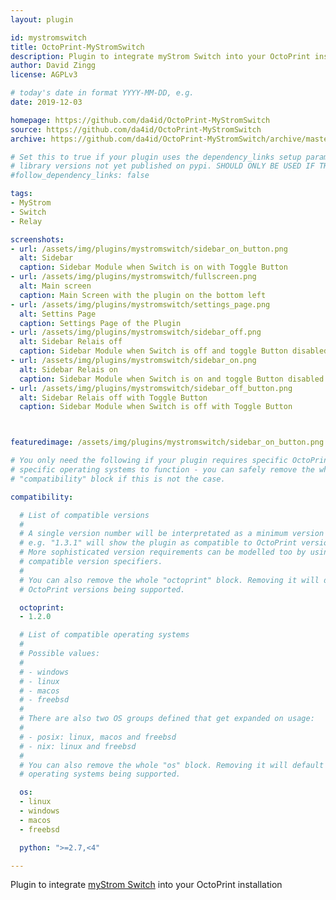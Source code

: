 ```yaml
---
layout: plugin

id: mystromswitch
title: OctoPrint-MyStromSwitch
description: Plugin to integrate myStrom Switch into your OctoPrint installation
author: David Zingg
license: AGPLv3

# today's date in format YYYY-MM-DD, e.g.
date: 2019-12-03

homepage: https://github.com/da4id/OctoPrint-MyStromSwitch
source: https://github.com/da4id/OctoPrint-MyStromSwitch
archive: https://github.com/da4id/OctoPrint-MyStromSwitch/archive/master.zip

# Set this to true if your plugin uses the dependency_links setup parameter to include
# library versions not yet published on pypi. SHOULD ONLY BE USED IF THERE IS NO OTHER OPTION!
#follow_dependency_links: false

tags:
- MyStrom
- Switch
- Relay

screenshots:
- url: /assets/img/plugins/mystromswitch/sidebar_on_button.png
  alt: Sidebar
  caption: Sidebar Module when Switch is on with Toggle Button
- url: /assets/img/plugins/mystromswitch/fullscreen.png
  alt: Main screen
  caption: Main Screen with the plugin on the bottom left
- url: /assets/img/plugins/mystromswitch/settings_page.png
  alt: Settins Page
  caption: Settings Page of the Plugin
- url: /assets/img/plugins/mystromswitch/sidebar_off.png
  alt: Sidebar Relais off
  caption: Sidebar Module when Switch is off and toggle Button disabled
- url: /assets/img/plugins/mystromswitch/sidebar_on.png
  alt: Sidebar Relais on
  caption: Sidebar Module when Switch is on and toggle Button disabled
- url: /assets/img/plugins/mystromswitch/sidebar_off_button.png
  alt: Sidebar Relais off with Toggle Button
  caption: Sidebar Module when Switch is off with Toggle Button



featuredimage: /assets/img/plugins/mystromswitch/sidebar_on_button.png

# You only need the following if your plugin requires specific OctoPrint versions or
# specific operating systems to function - you can safely remove the whole
# "compatibility" block if this is not the case.

compatibility:

  # List of compatible versions
  #
  # A single version number will be interpretated as a minimum version requirement,
  # e.g. "1.3.1" will show the plugin as compatible to OctoPrint versions 1.3.1 and up.
  # More sophisticated version requirements can be modelled too by using PEP440
  # compatible version specifiers.
  #
  # You can also remove the whole "octoprint" block. Removing it will default to all
  # OctoPrint versions being supported.

  octoprint:
  - 1.2.0

  # List of compatible operating systems
  #
  # Possible values:
  #
  # - windows
  # - linux
  # - macos
  # - freebsd
  #
  # There are also two OS groups defined that get expanded on usage:
  #
  # - posix: linux, macos and freebsd
  # - nix: linux and freebsd
  #
  # You can also remove the whole "os" block. Removing it will default to all
  # operating systems being supported.

  os:
  - linux
  - windows
  - macos
  - freebsd

  python: ">=2.7,<4"

---
```


Plugin to integrate [myStrom Switch](https://mystrom.ch/de/wifi-switch/) into your OctoPrint installation
